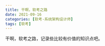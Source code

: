 ```yaml
---
title: 干啊，软考之路
date: 2021-09-16
categories: [软考-系统架构设计师]
tags: [软考]
---
```


干啊，软考之路，记录些比较有价值的知识点吧。

